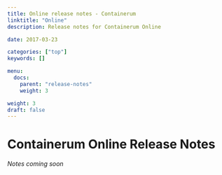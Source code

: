 ```yaml
---
title: Online release notes - Containerum
linktitle: "Online"
description: Release notes for Containerum Online

date: 2017-03-23

categories: ["top"]
keywords: []

menu:
  docs:
    parent: "release-notes"
    weight: 3

weight: 3
draft: false
---
```



# Containerum Online Release Notes
*Notes coming soon*
